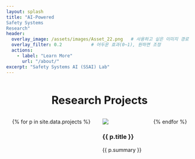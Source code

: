 ```yaml
---
layout: splash
title: "AI-Powered 
Safety Systems 
Research"
header:
  overlay_image: /assets/images/Asset_22.png   # 사용하고 싶은 이미지 경로
  overlay_filter: 0.2           # 어두운 효과(0~1), 원하면 조정
  actions:
    - label: "Learn More"
      url: "/about/"
excerpt: "Safety Systems AI (SSAI) Lab"
---
```


<h2 style="text-align:center; margin-top:50px; font-size:2.1em;">Research Projects</h2>
<div style="display: flex; flex-wrap: wrap; justify-content: center; gap: 32px; margin-top:32px;">
{% for p in site.data.projects %}
  <a href="{{ p.link }}" style="text-decoration:none;">
    <div>
      <img src="{{ p.image }}">
      <h3>{{ p.title }}</h3>
      <div>{{ p.summary }}</div>
    </div>
  </a>
{% endfor %}
</div>
